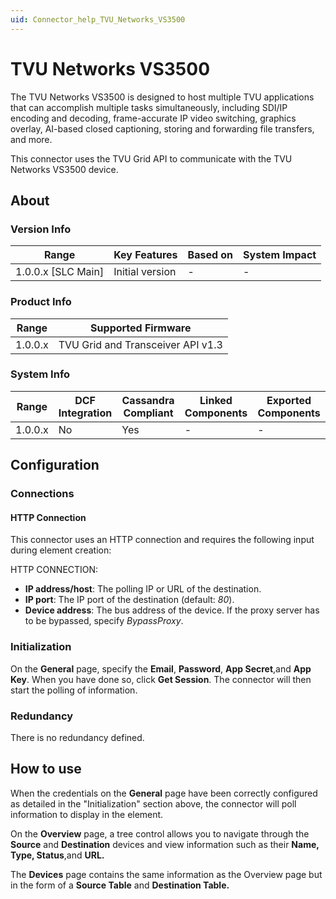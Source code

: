 ```yaml
---
uid: Connector_help_TVU_Networks_VS3500
---
```


# TVU Networks VS3500

The TVU Networks VS3500 is designed to host multiple TVU applications that can accomplish multiple tasks simultaneously, including SDI/IP encoding and decoding, frame-accurate IP video switching, graphics overlay, AI-based closed captioning, storing and forwarding file transfers, and more.

This connector uses the TVU Grid API to communicate with the TVU Networks VS3500 device.

## About

### Version Info

| **Range**            | **Key Features** | **Based on** | **System Impact** |
|----------------------|------------------|--------------|-------------------|
| 1.0.0.x \[SLC Main\] | Initial version  | \-           | \-                |

### Product Info

| **Range** | **Supported Firmware**            |
|-----------|-----------------------------------|
| 1.0.0.x   | TVU Grid and Transceiver API v1.3 |

### System Info

| **Range** | **DCF Integration** | **Cassandra Compliant** | **Linked Components** | **Exported Components** |
|-----------|---------------------|-------------------------|-----------------------|-------------------------|
| 1.0.0.x   | No                  | Yes                     | \-                    | \-                      |

## Configuration

### Connections

#### HTTP Connection

This connector uses an HTTP connection and requires the following input during element creation:

HTTP CONNECTION:

- **IP address/host**: The polling IP or URL of the destination.
- **IP port**: The IP port of the destination (default: *80*).
- **Device address**: The bus address of the device. If the proxy server has to be bypassed, specify *BypassProxy*.

### Initialization

On the **General** page, specify the **Email**, **Password**, **App Secret**,and **App Key**. When you have done so, click **Get Session**. The connector will then start the polling of information.

### Redundancy

There is no redundancy defined.

## How to use

When the credentials on the **General** page have been correctly configured as detailed in the "Initialization" section above, the connector will poll information to display in the element.

On the **Overview** page, a tree control allows you to navigate through the **Source** and **Destination** devices and view information such as their **Name, Type, Status**,and **URL.**

The **Devices** page contains the same information as the Overview page but in the form of a **Source Table** and **Destination Table.**
